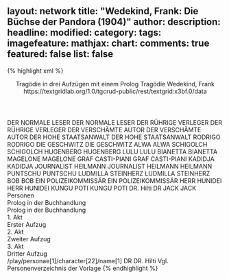 layout: network
title: "Wedekind, Frank: Die Büchse der Pandora (1904)"
author:
description:
headline:
modified:
category:
tags:
imagefeature:
mathjax:
chart:
comments: true
featured: false
list: false
---
{% highlight xml %}
<?xml-model href="https://raw.githubusercontent.com/DLiNa/project/master/rules/lina.rnc"?><?xml-model href="https://raw.githubusercontent.com/DLiNa/project/master/rules/lina.sch"?>
<play xmlns="http://lina.digital">
  <header>
    <title>Die Büchse der Pandora</title>
  	<subtitle>Tragödie in drei Aufzügen mit einem Prolog</subtitle>
  	<genretitle>Tragödie</genretitle>
    <author>Wedekind, Frank</author>
    <date when="1894" type="written"/>
  	<date when="1902" type="print"/>
  	<date when="1904" type="premiere"/>
  	<source>https://textgridlab.org/1.0/tgcrud-public/rest/textgrid:x3bf.0/data</source>
  </header>
  <personae>
    <character>
      <name>DER NORMALE LESER</name>
      <alias xml:id="der_normale_leser">
        <name>DER NORMALE LESER</name>
      </alias>
    </character>
    <character>
      <name>DER RÜHRIGE VERLEGER</name>
      <alias xml:id="der_rührige_verleger">
        <name>DER RÜHRIGE VERLEGER</name>
      </alias>
    </character>
    <character>
      <name>DER VERSCHÄMTE AUTOR</name>
      <alias xml:id="der_verschämte_autor">
        <name>DER VERSCHÄMTE AUTOR</name>
      </alias>
    </character>
    <character>
      <name>DER HOHE STAATSANWALT</name>
      <alias xml:id="der_hohe_staatsanwalt">
        <name>DER HOHE STAATSANWALT</name>
      </alias>
    </character>
    <character>
      <name>RODRIGO</name>
      <alias xml:id="rodrigo">
        <name>RODRIGO</name>
      </alias>
    </character>
    <character>
      <name>DIE GESCHWITZ</name>
      <alias xml:id="die_geschwitz">
        <name>DIE GESCHWITZ</name>
      </alias>
    </character>
    <character>
      <name>ALWA</name>
      <alias xml:id="alwa">
        <name>ALWA</name>
      </alias>
    </character>
    <character>
      <name>SCHIGOLCH</name>
      <alias xml:id="schigolch">
        <name>SCHIGOLCH</name>
      </alias>
    </character>
    <character>
      <name>HUGENBERG</name>
      <alias xml:id="hugenberg">
        <name>HUGENBERG</name>
      </alias>
    </character>
    <character>
      <name>LULU</name>
      <alias xml:id="lulu">
        <name>LULU</name>
      </alias>
    </character>
    <character>
      <name>BIANETTA</name>
      <alias xml:id="bianetta">
        <name>BIANETTA</name>
      </alias>
    </character>
    <character>
      <name>MAGELONE</name>
      <alias xml:id="magelone">
        <name>MAGELONE</name>
      </alias>
    </character>
    <character>
      <name>GRAF CASTI-PIANI</name>
      <alias xml:id="graf_casti-piani">
        <name>GRAF CASTI-PIANI</name>
      </alias>
    </character>
    <character>
      <name>KADIDJA</name>
      <alias xml:id="kadidja">
        <name>KADIDJA</name>
      </alias>
    </character>
    <character>
      <name>JOURNALIST HEILMANN</name>
      <alias xml:id="journalist_heilmann">
        <name>JOURNALIST HEILMANN</name>
      </alias>
    	<alias xml:id="heilmann">
    		<name>HEILMANN</name>
    	</alias>
    </character>
    <character>
      <name>PUNTSCHU</name>
      <alias xml:id="puntschu">
        <name>PUNTSCHU</name>
      </alias>
    </character>
    <character>
      <name>LUDMILLA STEINHERZ</name>
      <alias xml:id="ludmilla_steinherz">
        <name>LUDMILLA STEINHERZ</name>
      </alias>
    </character>
    <character>
      <name>BOB</name>
      <alias xml:id="bob">
        <name>BOB</name>
      </alias>
    </character>
    <character>
      <name>EIN POLIZEIKOMMISSÄR</name>
      <alias xml:id="ein_polizeikommissär">
        <name>EIN POLIZEIKOMMISSÄR</name>
      </alias>
    </character>
    <character>
      <name>HERR HUNIDEI</name>
      <alias xml:id="herr_hunidei">
        <name>HERR HUNIDEI</name>
      </alias>
    </character>
    <character>
      <name>KUNGU POTI</name>
      <alias xml:id="kungu_poti">
        <name>KUNGU POTI</name>
      </alias>
    </character>
    <character>
      <name>DR. Hilti</name>
      <alias xml:id="dr">
        <name>DR</name>
      </alias>
    </character>
    <character>
      <name>JACK</name>
      <alias xml:id="jack">
        <name>JACK</name>
      </alias>
    </character>
  </personae>
  <text>
    <div>
      <head>Personen</head>
    </div>
    <div>
      <head>Prolog in der Buchhandlung</head>
      <div>
        <head>Prolog in der Buchhandlung</head>
        <sp who="#der_normale_leser">
          <amount n="4" unit="speech_acts"/>
          <amount n="153" unit="words"/>
          <amount n="20" unit="lines"/>
          <amount n="872" unit="chars"/>
        </sp>
        <sp who="#der_rührige_verleger">
          <amount n="3" unit="speech_acts"/>
          <amount n="121" unit="words"/>
          <amount n="17" unit="lines"/>
          <amount n="677" unit="chars"/>
        </sp>
        <sp who="#der_verschämte_autor">
          <amount n="5" unit="speech_acts"/>
          <amount n="225" unit="words"/>
          <amount n="30" unit="lines"/>
          <amount n="1298" unit="chars"/>
        </sp>
        <sp who="#der_hohe_staatsanwalt">
          <amount n="6" unit="speech_acts"/>
          <amount n="247" unit="words"/>
          <amount n="32" unit="lines"/>
          <amount n="1338" unit="chars"/>
        </sp>
      </div>
    </div>
    <div>
      <head>1. Akt</head>
      <div>
        <head>Erster Aufzug</head>
        <sp who="#rodrigo">
          <amount n="45" unit="speech_acts"/>
          <amount n="2051" unit="words"/>
          <amount n="15" unit="lines"/>
          <amount n="12213" unit="chars"/>
        </sp>
        <sp who="#die_geschwitz">
          <amount n="13" unit="speech_acts"/>
          <amount n="396" unit="words"/>
          <amount n="11" unit="lines"/>
          <amount n="2141" unit="chars"/>
        </sp>
        <sp who="#alwa">
          <amount n="71" unit="speech_acts"/>
          <amount n="1512" unit="words"/>
          <amount n="55" unit="lines"/>
          <amount n="8986" unit="chars"/>
        </sp>
        <sp who="#schigolch">
          <amount n="14" unit="speech_acts"/>
          <amount n="216" unit="words"/>
          <amount n="10" unit="lines"/>
          <amount n="1206" unit="chars"/>
        </sp>
        <sp who="#hugenberg">
          <amount n="23" unit="speech_acts"/>
          <amount n="524" unit="words"/>
          <amount n="15" unit="lines"/>
          <amount n="2932" unit="chars"/>
        </sp>
        <sp who="#lulu">
          <amount n="31" unit="speech_acts"/>
          <amount n="736" unit="words"/>
          <amount n="19" unit="lines"/>
          <amount n="4106" unit="chars"/>
        </sp>
      </div>
    </div>
    <div>
      <head>2. Akt</head>
      <div>
        <head>Zweiter Aufzug</head>
        <sp who="#rodrigo">
          <amount n="35" unit="speech_acts"/>
          <amount n="1087" unit="words"/>
          <amount n="16" unit="lines"/>
          <amount n="6150" unit="chars"/>
        </sp>
        <sp who="#alwa">
          <amount n="13" unit="speech_acts"/>
          <amount n="208" unit="words"/>
          <amount n="10" unit="lines"/>
          <amount n="1193" unit="chars"/>
        </sp>
        <sp who="#bianetta">
          <amount n="4" unit="speech_acts"/>
          <amount n="59" unit="words"/>
          <amount n="3" unit="lines"/>
          <amount n="323" unit="chars"/>
        </sp>
        <sp who="#magelone">
          <amount n="22" unit="speech_acts"/>
          <amount n="440" unit="words"/>
          <amount n="12" unit="lines"/>
          <amount n="2433" unit="chars"/>
        </sp>
        <sp who="#graf_casti-piani">
          <amount n="1" unit="speech_acts"/>
          <amount n="21" unit="words"/>
          <amount n="139" unit="chars"/>
        </sp>
        <sp who="#kadidja">
          <amount n="15" unit="speech_acts"/>
          <amount n="131" unit="words"/>
          <amount n="14" unit="lines"/>
          <amount n="692" unit="chars"/>
        </sp>
        <sp who="#journalist_heilmann">
          <amount n="1" unit="speech_acts"/>
          <amount n="22" unit="words"/>
          <amount n="2" unit="lines"/>
          <amount n="97" unit="chars"/>
        </sp>
        <sp who="#puntschu">
          <amount n="20" unit="speech_acts"/>
          <amount n="496" unit="words"/>
          <amount n="9" unit="lines"/>
          <amount n="2820" unit="chars"/>
        </sp>
        <sp who="#die_geschwitz">
          <amount n="23" unit="speech_acts"/>
          <amount n="482" unit="words"/>
          <amount n="14" unit="lines"/>
          <amount n="2738" unit="chars"/>
        </sp>
        <sp who="#ludmilla_steinherz">
          <amount n="9" unit="speech_acts"/>
          <amount n="159" unit="words"/>
          <amount n="5" unit="lines"/>
          <amount n="887" unit="chars"/>
        </sp>
        <sp who="#heilmann">
          <amount n="13" unit="speech_acts"/>
          <amount n="119" unit="words"/>
          <amount n="13" unit="lines"/>
          <amount n="690" unit="chars"/>
        </sp>
        <sp who="#lulu">
          <amount n="100" unit="speech_acts"/>
          <amount n="2992" unit="words"/>
          <amount n="76" unit="lines"/>
          <amount n="17206" unit="chars"/>
        </sp>
        <sp who="#bob">
          <amount n="7" unit="speech_acts"/>
          <amount n="51" unit="words"/>
          <amount n="7" unit="lines"/>
          <amount n="280" unit="chars"/>
        </sp>
        <sp who="#schigolch">
          <amount n="28" unit="speech_acts"/>
          <amount n="327" unit="words"/>
          <amount n="25" unit="lines"/>
          <amount n="1698" unit="chars"/>
        </sp>
        <sp who="#ein_polizeikommissär">
          <amount n="1" unit="speech_acts"/>
          <amount n="29" unit="words"/>
          <amount n="145" unit="chars"/>
        </sp>
      </div>
    </div>
    <div>
      <head>3. Akt</head>
      <div>
        <head>Dritter Aufzug</head>
        <sp who="#schigolch">
          <amount n="62" unit="speech_acts"/>
          <amount n="1141" unit="words"/>
          <amount n="41" unit="lines"/>
          <amount n="6347" unit="chars"/>
        </sp>
        <sp who="#alwa">
          <amount n="62" unit="speech_acts"/>
          <amount n="1395" unit="words"/>
          <amount n="41" unit="lines"/>
          <amount n="8021" unit="chars"/>
        </sp>
        <sp who="#lulu">
          <amount n="79" unit="speech_acts"/>
          <amount n="855" unit="words"/>
          <amount n="64" unit="lines"/>
          <amount n="4371" unit="chars"/>
        </sp>
        <sp who="#herr_hunidei">
          <amount n="12" unit="speech_acts"/>
          <amount n="60" unit="words"/>
          <amount n="1" unit="lines"/>
          <amount n="309" unit="chars"/>
        </sp>
        <sp who="#die_geschwitz">
          <amount n="18" unit="speech_acts"/>
          <amount n="817" unit="words"/>
          <amount n="11" unit="lines"/>
          <amount n="4391" unit="chars"/>
        </sp>
        <sp who="#kungu_poti">
          <amount n="9" unit="speech_acts"/>
          <amount n="183" unit="words"/>
          <amount n="7" unit="lines"/>
          <amount n="999" unit="chars"/>
        </sp>
        <sp who="#dr">
          <amount n="11" unit="speech_acts"/>
          <amount n="272" unit="words"/>
          <amount n="7" unit="lines"/>
          <amount n="1221" unit="chars"/>
        </sp>
        <sp who="#jack">
          <amount n="21" unit="speech_acts"/>
          <amount n="322" unit="words"/>
          <amount n="16" unit="lines"/>
          <amount n="1680" unit="chars"/>
        </sp>
      </div>
    </div>
  </text>
	<documentation>
		<change n="1" who="dariokampkaspar">
			<path>/play/personae[1]/character[22]/name[1]</path>
			<orig>DR</orig>
			<corr>DR. Hilti</corr>
			<comment>Vgl. Personenverzeichnis der Vorlage</comment>
		</change>
	</documentation>
</play>
{% endhighlight %}